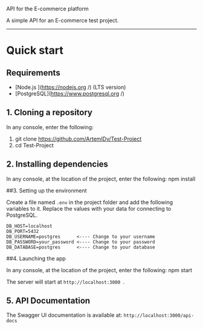 API for the E-commerce platform

A simple API for an E-commerce test project.

---

# Quick start

## Requirements

- [Node.js ](https://nodejs.org /) (LTS version)
- [PostgreSQL](https://www.postgresql.org /)

## 1. Cloning a repository

In any console, enter the following:

1) git clone https://github.com/ArtemIDv/Test-Project
2) cd Test-Project


## 2. Installing dependencies

In any console, at the location of the project, enter the following:
npm install

##3. Setting up the environment

Create a file named `.env` in the project folder and add the following variables to it. Replace the values with your data for connecting to PostgreSQL.

```
DB_HOST=localhost
DB_PORT=5432
DB_USERNAME=postgres      <---- Change to your username
DB_PASSWORD=your_password <---- Change to your password
DB_DATABASE=postgres      <---- Change to your database
```

##4. Launching the app

In any console, at the location of the project, enter the following:
npm start

The server will start at `http://localhost:3000 `.

## 5. API Documentation

The Swagger UI documentation is available at:
`http://localhost:3000/api-docs`
